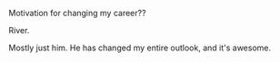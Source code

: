 Motivation for changing my career??

River.

Mostly just him.  He has changed my entire outlook, and it's awesome. 
